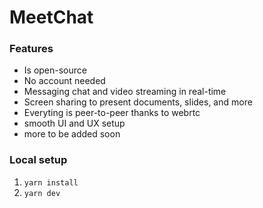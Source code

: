 # MeetChat

### Features
- Is open-source
- No account needed
- Messaging chat and video streaming in real-time
- Screen sharing to present documents, slides, and more
- Everyting is peer-to-peer thanks to webrtc
- smooth UI and UX setup
- more to be added soon

### Local setup

1. `yarn install`
2. `yarn dev`